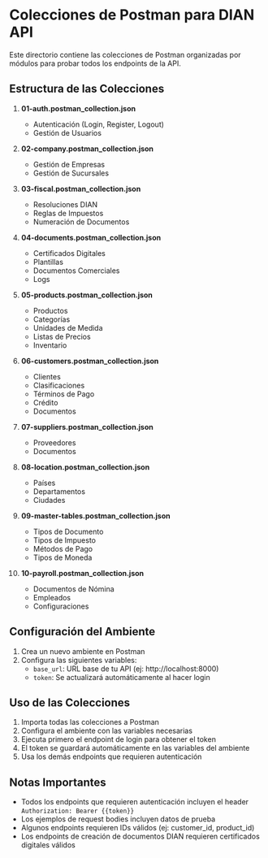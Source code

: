# Colecciones de Postman para DIAN API

Este directorio contiene las colecciones de Postman organizadas por módulos para probar todos los endpoints de la API.

## Estructura de las Colecciones

1. **01-auth.postman_collection.json**
   - Autenticación (Login, Register, Logout)
   - Gestión de Usuarios

2. **02-company.postman_collection.json**
   - Gestión de Empresas
   - Gestión de Sucursales

3. **03-fiscal.postman_collection.json**
   - Resoluciones DIAN
   - Reglas de Impuestos
   - Numeración de Documentos

4. **04-documents.postman_collection.json**
   - Certificados Digitales
   - Plantillas
   - Documentos Comerciales
   - Logs

5. **05-products.postman_collection.json**
   - Productos
   - Categorías
   - Unidades de Medida
   - Listas de Precios
   - Inventario

6. **06-customers.postman_collection.json**
   - Clientes
   - Clasificaciones
   - Términos de Pago
   - Crédito
   - Documentos

7. **07-suppliers.postman_collection.json**
   - Proveedores
   - Documentos

8. **08-location.postman_collection.json**
   - Países
   - Departamentos
   - Ciudades

9. **09-master-tables.postman_collection.json**
   - Tipos de Documento
   - Tipos de Impuesto
   - Métodos de Pago
   - Tipos de Moneda

10. **10-payroll.postman_collection.json**
    - Documentos de Nómina
    - Empleados
    - Configuraciones

## Configuración del Ambiente

1. Crea un nuevo ambiente en Postman
2. Configura las siguientes variables:
   - `base_url`: URL base de tu API (ej: http://localhost:8000)
   - `token`: Se actualizará automáticamente al hacer login

## Uso de las Colecciones

1. Importa todas las colecciones a Postman
2. Configura el ambiente con las variables necesarias
3. Ejecuta primero el endpoint de login para obtener el token
4. El token se guardará automáticamente en las variables del ambiente
5. Usa los demás endpoints que requieren autenticación

## Notas Importantes

- Todos los endpoints que requieren autenticación incluyen el header `Authorization: Bearer {{token}}`
- Los ejemplos de request bodies incluyen datos de prueba
- Algunos endpoints requieren IDs válidos (ej: customer_id, product_id)
- Los endpoints de creación de documentos DIAN requieren certificados digitales válidos
